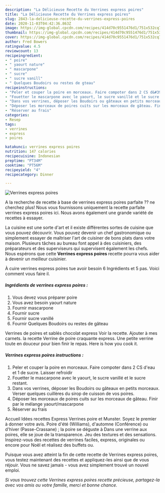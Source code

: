 ```yaml
---
description: "La Délicieuse Recette du Verrines express poires"
title: "La Délicieuse Recette du Verrines express poires"
slug: 2843-la-delicieuse-recette-du-verrines-express-poires
date: 2020-11-03T04:42:36.863Z
image: https://img-global.cpcdn.com/recipes/414d70c9551476d1/751x532cq70/verrines-express-poires-photo-principale-de-la-recette.jpg
thumbnail: https://img-global.cpcdn.com/recipes/414d70c9551476d1/751x532cq70/verrines-express-poires-photo-principale-de-la-recette.jpg
cover: https://img-global.cpcdn.com/recipes/414d70c9551476d1/751x532cq70/verrines-express-poires-photo-principale-de-la-recette.jpg
author: Fred Bowers
ratingvalue: 4.5
reviewcount: 13
recipeingredient:
- " poire"
- " yaourt nature"
- " mascarpone"
- " sucre"
- " sucre vanill"
- " Quelques Boudoirs ou restes de gteau"
recipeinstructions:
- "Peler et couper la poire en morceaux. Faire compoter dans 2 CS d&#39;eau et 1 de sucre. Laisser refroidir"
- "Fouetter le mascarpone avec le yaourt, le sucre vanillé et le sucre restant."
- "Dans vos verrines, déposer les Boudoirs ou gâteaux en petits morceaux. Verser quelques cuillères du sirop de cuisson de vos poires."
- "Déposer les morceaux de poires cuits sur les morceaux de gâteau. Finir par le mélange yaourt/mascarpone"
- "Réserver au frais"
categories:
- Resep
tags:
- verrines
- express
- poires

katakunci: verrines express poires 
nutrition: 147 calories
recipecuisine: Indonesian
preptime: "PT34M"
cooktime: "PT56M"
recipeyield: "4"
recipecategory: Dinner

---
```



![Verrines express poires](https://img-global.cpcdn.com/recipes/414d70c9551476d1/751x532cq70/verrines-express-poires-photo-principale-de-la-recette.jpg)

A la recherche de recette à base de verrines express poires parfaite ?? ne cherchez plus! Nous vous fournissons uniquement la recette parfaite verrines express poires ici. Nous avons également une grande variété de recettes à essayer.

La cuisine est une sorte d'art et il existe différentes sortes de cuisine que vous pouvez découvrir. Vous pouvez devenir un chef gastronomique ou simplement essayer de maîtriser l'art de cuisiner de bons plats dans votre maison. Plusieurs tâches au bureau font appel à des cuisiniers, des préparateurs et des superviseurs qui supervisent également les chefs. Nous espérons que cette <strong> Verrines express poires </strong> recette pourra vous aider à devenir un meilleur cuisinier.

<!--inarticleads1-->

À cuire verrines express poires tue avoir besoin 6 Ingrédients et 5 pas. Voici comment vous faire il.

##### Ingrédients de verrines express poires :

1. Vous devez vous préparer  poire
1. Vous avez besoin  yaourt nature
1. Fournir  mascarpone
1. Fournir  sucre
1. Fournir  sucre vanillé
1. Fournir  Quelques Boudoirs ou restes de gâteau


Verrines de poires et sablés chocolat express Voir la recette. Ajouter à mes carnets. la recette Verrine de poire craquante express. Une petite verrine toute en douceur pour bien finir le repas. Here is how you cook it. 

<!--inarticleads2-->

##### Verrines express poires instructions :

1. Peler et couper la poire en morceaux. Faire compoter dans 2 CS d&#39;eau et 1 de sucre. Laisser refroidir
1. Fouetter le mascarpone avec le yaourt, le sucre vanillé et le sucre restant.
1. Dans vos verrines, déposer les Boudoirs ou gâteaux en petits morceaux. Verser quelques cuillères du sirop de cuisson de vos poires.
1. Déposer les morceaux de poires cuits sur les morceaux de gâteau. Finir par le mélange yaourt/mascarpone
1. Réserver au frais


Accueil Idées recettes Express Verrines poire et Munster. Soyez le premier à donner votre avis. Poire d&#39;été (Williams), d&#39;automne (Conférence) ou d&#39;hiver (Passe-Crassane) ; la poire se déguste à Dans une verrine aux poires, elle se joue de la transparence. Jeu des textures et des sensations. Inspirez-vous des recettes de verrines faciles, express, originales ou encore pour Noël et réalisez des buffets ou. 

<!--inarticleads1-->

<p>
Puisque vous avez atteint la fin de cette recette de Verrines express poires, vous testez maintenant des recettes et appliquez-les ainsi que de vous réjouir. Vous ne savez jamais - vous avez simplement trouvé un nouvel emploi.
</p>

<p>
<i>Si vous trouvez cette Verrines express poires recette précieuse, partagez-la avec vos amis ou votre famille, merci et bonne chance.</i>
</p>
